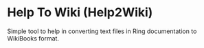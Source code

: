 Help To Wiki (Help2Wiki)
========================

Simple tool to help in converting text files in Ring documentation to WikiBooks format.
